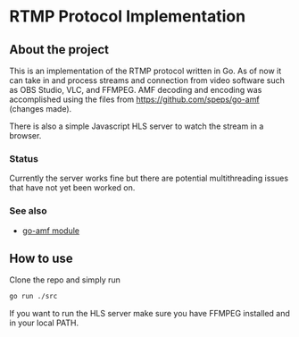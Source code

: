 # RTMP Protocol Implementation

## About the project

This is an implementation of the RTMP protocol written in Go. As of now it can take in and process streams and connection from video software such as OBS Studio, VLC, and FFMPEG. AMF decoding and encoding was accomplished using the files from https://github.com/speps/go-amf (changes made). 

There is also a simple Javascript HLS server to watch the stream in a browser.

### Status

Currently the server works fine but there are potential multithreading issues that have not yet been worked on. 

### See also

* [go-amf module](https://github.com/speps/go-amf)

## How to use
Clone the repo and simply run 
```sh
go run ./src
```
If you want to run the HLS server make sure you have FFMPEG installed and in your local PATH.
